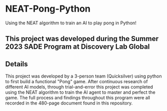 # NEAT-Pong-Python
Using the NEAT algorithm to train an AI to play pong in Python!

## This project was developed during the Summer 2023 SADE Program at Discovery Lab Global
## Details
This project was developed by a 3-person team (Quicksilver) using python to first build a functional "Pong" game.
After continuous research of different AI models, through trial-and-error this project was completed using the NEAT algorithm to train the AI agent to master and perfect the game.
The full process and findings throughout this program were all recorded in the 480-page document found in this repository.
